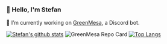 ### 👋 Hello, I'm Stefan

🔭 I’m currently working on [GreenMesa](https://github.com/enigmadigm/greenmesa), a Discord bot.


[![Stefan's github stats](https://github-readme-stats.vercel.app/api?username=GalaxySH&show_icons=true&include_all_commits=false&theme=radical&hide_title=false&count_private=true&hide=stars&bg_color=30,e96443,904e95&title_color=fff&text_color=fff)](https://github.com/GalaxySH)
![GreenMesa Repo Card](https://github-readme-stats.vercel.app/api/pin?username=EnigmaDigm&repo=GreenMesa&icon_color=f9f9f9&bg_color=30,e96443,904e95&title_color=fff&text_color=fff)
[![Top Langs](https://github-readme-stats.vercel.app/api/top-langs/?username=GalaxySH&langs_count=10&title_color=fff&text_color=9f9f9f&bg_color=181A1B)](https://github.com/GalaxySH)

<!--
**GalaxySH/GalaxySH** is a ✨ _special_ ✨ repository because its `README.md` (this file) appears on your GitHub profile.

Here are some ideas to get you started:

- 🔭 I’m currently working on ...
- 🌱 I’m currently learning ...
- 👯 I’m looking to collaborate on ...
- 🤔 I’m looking for help with ...
- 💬 Ask me about ...
- 📫 How to reach me: ...
- 😄 Pronouns: ...
- ⚡ Fun fact: ...
-->
